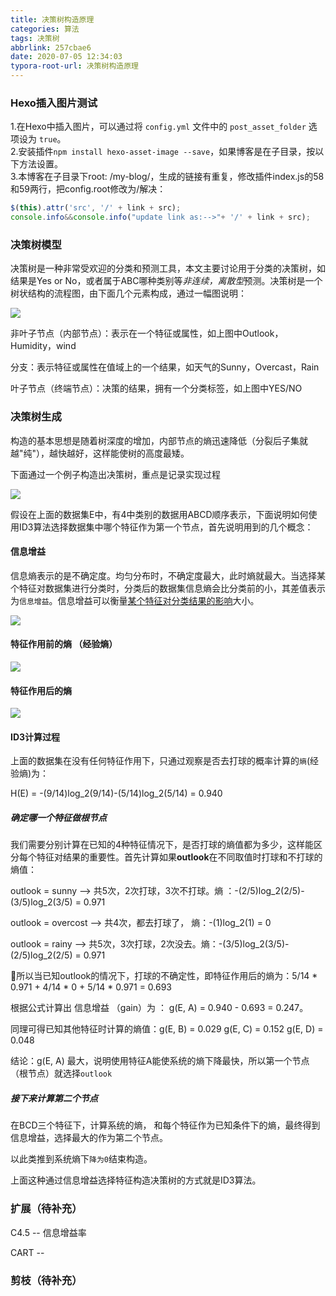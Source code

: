 ```yaml
---
title: 决策树构造原理
categories: 算法
tags: 决策树
abbrlink: 257cbae6
date: 2020-07-05 12:34:03
typora-root-url: 决策树构造原理
---
```


### Hexo插入图片测试

1.在Hexo中插入图片，可以通过将 `config.yml` 文件中的 `post_asset_folder` 选项设为 `true`。  
2.安装插件`npm install hexo-asset-image --save`，如果博客是在子目录，按以下方法设置。  
3.本博客在子目录下root: /my-blog/，生成的链接有重复，修改插件index.js的58和59两行，把config.root修改为/解决：  

```js
$(this).attr('src', '/' + link + src);
console.info&&console.info("update link as:-->"+ '/' + link + src);
```
### 决策树模型

决策树是一种非常受欢迎的分类和预测工具，本文主要讨论用于分类的决策树，如结果是Yes or No，或者属于ABC哪种类别等*非连续，离散型*预测。决策树是一个树状结构的流程图，由下面几个元素构成，通过一幅图说明：

![](/tree.png)

非叶子节点（内部节点）：表示在一个特征或属性，如上图中Outlook，Humidity，wind

分支：表示特征或属性在值域上的一个结果，如天气的Sunny，Overcast，Rain

叶子节点（终端节点）：决策的结果，拥有一个分类标签，如上图中YES/NO

### 决策树生成

构造的基本思想是随着树深度的增加，内部节点的熵迅速降低（分裂后子集就越"纯"），越快越好，这样能使树的高度最矮。

下面通过一个例子构造出决策树，重点是记录实现过程

![](/PlayTennis.png)

假设在上面的数据集E中，有4中类别的数据用ABCD顺序表示，下面说明如何使用ID3算法选择数据集中哪个特征作为第一个节点，首先说明用到的几个概念：

#### 信息增益

信息熵表示的是不确定度。均匀分布时，不确定度最大，此时熵就最大。当选择某个特征对数据集进行分类时，分类后的数据集信息熵会比分类前的小，其差值表示为`信息增益`。信息增益可以衡量<u>某个特征对分类结果的影响</u>大小。

![](/img04.png)

#### 特征作用前的熵 （经验熵）

![](/img02.png)

#### 特征作用后的熵

![](/img03.png)

#### ID3计算过程

上面的数据集在没有任何特征作用下，只通过观察是否去打球的概率计算的`熵`(经验熵)为：

H(E)  = -(9/14)log_2(9/14)-(5/14)log_2(5/14) = 0.940

##### 确定哪一个特征做根节点

我们需要分别计算在已知的4种特征情况下，是否打球的熵值都为多少，这样能区分每个特征对结果的重要性。首先计算如果**outlook**在不同取值时打球和不打球的熵值：

outlook = sunny --> 共5次，2次打球，3次不打球。熵 ：-(2/5)log_2(2/5)-(3/5)log_2(3/5) = 0.971 

outlook = overcost --> 共4次，都去打球了， 熵：-(1)log_2(1) = 0

outlook = rainy --> 共5次，3次打球，2次没去。熵：-(3/5)log_2(3/5)-(2/5)log_2(2/5) = 0.971

🏐所以当已知outlook的情况下，打球的不确定性，即特征作用后的熵为：5/14 * 0.971 + 4/14 * 0 + 5/14 * 0.971 = 0.693

根据公式计算出 信息增益 （gain）为 ： g(E, A) = 0.940 - 0.693 = 0.247。

同理可得已知其他特征时计算的熵值：g(E, B) = 0.029	g(E, C) = 0.152	g(E, D) = 0.048

结论：g(E, A) 最大，说明使用特征A能使系统的熵下降最快，所以第一个节点（根节点）就选择`outlook`

##### 接下来计算第二个节点

在BCD三个特征下，计算系统的熵， 和每个特征作为已知条件下的熵，最终得到信息增益，选择最大的作为第二个节点。

以此类推到系统熵下`降为0`结束构造。

上面这种通过信息增益选择特征构造决策树的方式就是ID3算法。

### 扩展（待补充）

C4.5 -- 信息增益率

CART -- 

### 剪枝（待补充）

